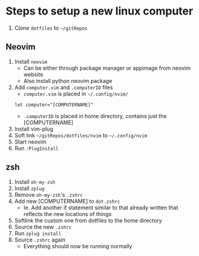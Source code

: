 # Steps to setup a new linux computer

1. Clone `dotfiles` to `~/gitRepos`

## Neovim

1. Install `neovim`
   - Can be either through package manager or appimage from neovim website
   - Also install python neovim package
2. Add `computer.vim` and `.computerID` files
   - `computer.vim` is placed in `~/.config/nvim/`
   ```vim
   let computer="[COMPUTERNAME]"
   ```
   - `.computerID` is placed in home directory, contains just the [COMPUTERNAME]
3. Install vim-plug
4. Soft link `~/gitRepos/dotfiles/nvim` to `~/.config/nvim`
5. Start neovim
6. Run `:PlugInstall`

## zsh

1. Install `oh-my-zsh`
2. Install `zplug`
3. Remove `oh-my-zsh`'s `.zshrc` 
4. Add new [COMPUTERNAME] to `dot.zshrc`
   - Ie. Add another if statement similar to that already written that reflects 
   the new locations of things
5. Softlink the custom one from dotfiles to the home directory
6. Source the new `.zshrc`
7. Run `zplug install`
8. Source `.zshrc` again
   - Everything should now be running normally
